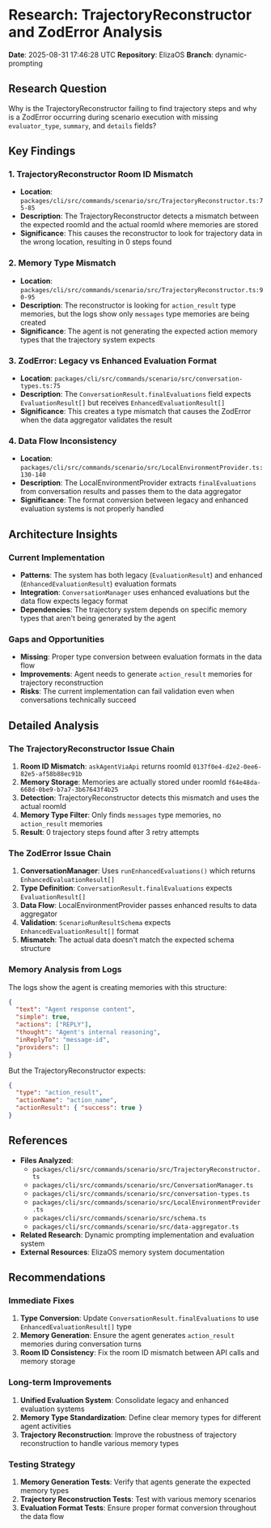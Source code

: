 # Research: TrajectoryReconstructor and ZodError Analysis

**Date**: 2025-08-31 17:46:28 UTC
**Repository**: ElizaOS
**Branch**: dynamic-prompting

## Research Question
Why is the TrajectoryReconstructor failing to find trajectory steps and why is a ZodError occurring during scenario execution with missing `evaluator_type`, `summary`, and `details` fields?

## Key Findings

### 1. **TrajectoryReconstructor Room ID Mismatch**
- **Location**: `packages/cli/src/commands/scenario/src/TrajectoryReconstructor.ts:75-85`
- **Description**: The TrajectoryReconstructor detects a mismatch between the expected roomId and the actual roomId where memories are stored
- **Significance**: This causes the reconstructor to look for trajectory data in the wrong location, resulting in 0 steps found

### 2. **Memory Type Mismatch**
- **Location**: `packages/cli/src/commands/scenario/src/TrajectoryReconstructor.ts:90-95`
- **Description**: The reconstructor is looking for `action_result` type memories, but the logs show only `messages` type memories are being created
- **Significance**: The agent is not generating the expected action memory types that the trajectory system expects

### 3. **ZodError: Legacy vs Enhanced Evaluation Format**
- **Location**: `packages/cli/src/commands/scenario/src/conversation-types.ts:75`
- **Description**: The `ConversationResult.finalEvaluations` field expects `EvaluationResult[]` but receives `EnhancedEvaluationResult[]`
- **Significance**: This creates a type mismatch that causes the ZodError when the data aggregator validates the result

### 4. **Data Flow Inconsistency**
- **Location**: `packages/cli/src/commands/scenario/src/LocalEnvironmentProvider.ts:130-140`
- **Description**: The LocalEnvironmentProvider extracts `finalEvaluations` from conversation results and passes them to the data aggregator
- **Significance**: The format conversion between legacy and enhanced evaluation systems is not properly handled

## Architecture Insights

### Current Implementation
- **Patterns**: The system has both legacy (`EvaluationResult`) and enhanced (`EnhancedEvaluationResult`) evaluation formats
- **Integration**: `ConversationManager` uses enhanced evaluations but the data flow expects legacy format
- **Dependencies**: The trajectory system depends on specific memory types that aren't being generated by the agent

### Gaps and Opportunities
- **Missing**: Proper type conversion between evaluation formats in the data flow
- **Improvements**: Agent needs to generate `action_result` memories for trajectory reconstruction
- **Risks**: The current implementation can fail validation even when conversations technically succeed

## Detailed Analysis

### The TrajectoryReconstructor Issue Chain
1. **Room ID Mismatch**: `askAgentViaApi` returns roomId `0137f0e4-d2e2-0ee6-82e5-af58b88ec91b`
2. **Memory Storage**: Memories are actually stored under roomId `f64e48da-668d-0be9-b7a7-3b67643f4b25`
3. **Detection**: TrajectoryReconstructor detects this mismatch and uses the actual roomId
4. **Memory Type Filter**: Only finds `messages` type memories, no `action_result` memories
5. **Result**: 0 trajectory steps found after 3 retry attempts

### The ZodError Issue Chain
1. **ConversationManager**: Uses `runEnhancedEvaluations()` which returns `EnhancedEvaluationResult[]`
2. **Type Definition**: `ConversationResult.finalEvaluations` expects `EvaluationResult[]`
3. **Data Flow**: LocalEnvironmentProvider passes enhanced results to data aggregator
4. **Validation**: `ScenarioRunResultSchema` expects `EnhancedEvaluationResult[]` format
5. **Mismatch**: The actual data doesn't match the expected schema structure

### Memory Analysis from Logs
The logs show the agent is creating memories with this structure:
```json
{
  "text": "Agent response content",
  "simple": true,
  "actions": ["REPLY"],
  "thought": "Agent's internal reasoning",
  "inReplyTo": "message-id",
  "providers": []
}
```

But the TrajectoryReconstructor expects:
```json
{
  "type": "action_result",
  "actionName": "action_name",
  "actionResult": { "success": true }
}
```

## References
- **Files Analyzed**: 
  - `packages/cli/src/commands/scenario/src/TrajectoryReconstructor.ts`
  - `packages/cli/src/commands/scenario/src/ConversationManager.ts`
  - `packages/cli/src/commands/scenario/src/conversation-types.ts`
  - `packages/cli/src/commands/scenario/src/LocalEnvironmentProvider.ts`
  - `packages/cli/src/commands/scenario/src/schema.ts`
  - `packages/cli/src/commands/scenario/src/data-aggregator.ts`
- **Related Research**: Dynamic prompting implementation and evaluation system
- **External Resources**: ElizaOS memory system documentation

## Recommendations

### Immediate Fixes
1. **Type Conversion**: Update `ConversationResult.finalEvaluations` to use `EnhancedEvaluationResult[]` type
2. **Memory Generation**: Ensure the agent generates `action_result` memories during conversation turns
3. **Room ID Consistency**: Fix the room ID mismatch between API calls and memory storage

### Long-term Improvements
1. **Unified Evaluation System**: Consolidate legacy and enhanced evaluation systems
2. **Memory Type Standardization**: Define clear memory types for different agent activities
3. **Trajectory Reconstruction**: Improve the robustness of trajectory reconstruction to handle various memory types

### Testing Strategy
1. **Memory Generation Tests**: Verify that agents generate the expected memory types
2. **Trajectory Reconstruction Tests**: Test with various memory scenarios
3. **Evaluation Format Tests**: Ensure proper format conversion throughout the data flow
